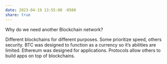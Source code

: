 ```yaml
---
date: 2023-04-19 13:55:00 -0500
share: true
---
```

Why do we need another Blockchain network?

Different blockchains for different purposes. Some prioritize speed, others security. BTC was designed to function as a currency so it’s abilities are limited. Ethereum was designed for applications. Protocols allow others to build apps on top of blockchains.